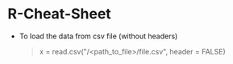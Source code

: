# R-Cheat-Sheet
- To load the data from csv file (without headers)

  >x = read.csv("/<path_to_file>/file.csv", header = FALSE)

